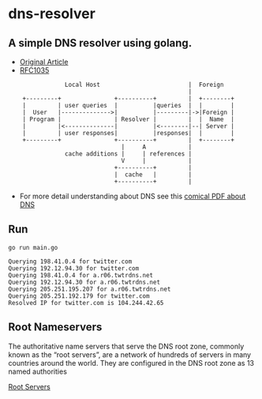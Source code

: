 # dns-resolver

## A simple DNS resolver using golang.

 - [Original Article](https://implement-dns.wizardzines.com/book/exercises.html)
 - [RFC1035](https://www.ietf.org/rfc/rfc1035.txt)

```
                Local Host                         |  Foreign
                                                   |
    +---------+               +----------+         |  +--------+
    |         | user queries  |          |queries  |  |        |
    |  User   |-------------->|          |---------|->|Foreign |
    | Program |               | Resolver |         |  |  Name  |
    |         |<--------------|          |<--------|--| Server |
    |         | user responses|          |responses|  |        |
    +---------+               +----------+         |  +--------+
                                |     A            |
                cache additions |     | references |
                                V     |            |
                              +----------+         |
                              |  cache   |         |
                              +----------+         |

```
 - For more detail understanding about DNS see this [comical PDF about DNS](https://firstvds.ru/habrahabr/evans_6.pdf)

## Run

```shell
go run main.go

Querying 198.41.0.4 for twitter.com
Querying 192.12.94.30 for twitter.com
Querying 198.41.0.4 for a.r06.twtrdns.net
Querying 192.12.94.30 for a.r06.twtrdns.net
Querying 205.251.195.207 for a.r06.twtrdns.net
Querying 205.251.192.179 for twitter.com
Resolved IP for twitter.com is 104.244.42.65
```

## Root Nameservers

The authoritative name servers that serve the DNS root zone, commonly known as the “root servers”, are a network of hundreds of servers in many countries around the world. They are configured in the DNS root zone as 13 named authorities

[Root Servers](https://www.iana.org/domains/root/servers)
